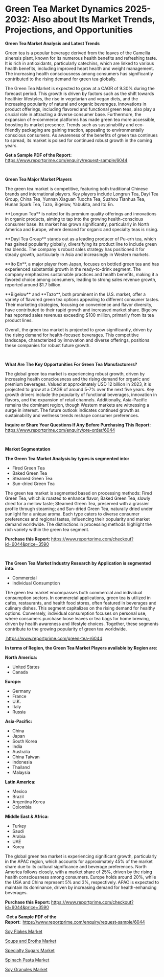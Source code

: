 <p><h1>Green Tea Market Dynamics 2025-2032: Also about Its Market Trends, Projections, and Opportunities</h1></p><p><strong>Green Tea Market Analysis and Latest Trends</strong></p>
<p><p>Green tea is a popular beverage derived from the leaves of the Camellia sinensis plant, known for its numerous health benefits and refreshing taste. It is rich in antioxidants, particularly catechins, which are linked to various health benefits, including improved heart health and weight management. The increasing health consciousness among consumers has significantly contributed to the rising demand for green tea globally.</p><p>The Green Tea Market is expected to grow at a CAGR of 9.30% during the forecast period. This growth is driven by factors such as the shift towards healthier lifestyles, the rise in vegetarian and vegan diets, and the increasing popularity of natural and organic beverages. Innovations in product offerings, including flavored and functional green teas, also play a crucial role in attracting a diverse consumer base. Furthermore, the expansion of e-commerce platforms has made green tea more accessible, boosting its market presence. Trends such as sustainability and eco-friendly packaging are gaining traction, appealing to environmentally conscious consumers. As awareness of the benefits of green tea continues to spread, its market is poised for continued robust growth in the coming years.</p></p>
<p><strong>Get a Sample PDF of the Report:&nbsp;</strong> <a href="https://www.reportprime.com/enquiry/request-sample/6044?utm_campaign=2008&utm_medium=2&utm_source=Github&utm_content=ia&utm_term=19032025&utm_id=green-tea">https://www.reportprime.com/enquiry/request-sample/6044</a></p>
<p>&nbsp;</p>
<p><strong>Green Tea Major Market Players</strong></p>
<p><p>The green tea market is competitive, featuring both traditional Chinese brands and international players. Key players include Longrun Tea, Dayi Tea Group, China Tea, Yunnan Xiaguan Tuocha Tea, Suzhou Tianhua Tea, Hunan Spark Tea, Tazo, Bigelow, Yabukita, and Ito En. </p><p>**Longrun Tea** is noted for its premium quality offerings and innovations in organic products, aiming to tap into the growing health-conscious consumer base. Its market has grown significantly, particularly in North America and Europe, where demand for organic and specialty teas is rising.</p><p>**Dayi Tea Group** stands out as a leading producer of Pu-erh tea, which has gained popularity globally, diversifying its product line to include green tea blends. The company's robust sales strategy has positioned it for steady growth, particularly in Asia and increasingly in Western markets.</p><p>**Ito En**, a major player from Japan, focuses on bottled green tea and has experienced substantial growth in the ready-to-drink segment. The company emphasizes sustainable practices and health benefits, making it a favored choice among consumers, leading to strong sales revenue growth, reported around $1.7 billion.</p><p>**Bigelow** and **Tazo**, both prominent in the U.S. market, offer a variety of flavored green tea options appealing to different consumer tastes. Their marketing strategies, focusing on convenience and flavor diversity, have contributed to their rapid growth and increased market share. Bigelow has reported sales revenues exceeding $100 million, primarily from its tea product lines.</p><p>Overall, the green tea market is projected to grow significantly, driven by the rising demand for health-focused beverages. This competitive landscape, characterized by innovation and diverse offerings, positions these companies for robust future growth.</p></p>
<p>&nbsp;</p>
<p><strong>What Are The Key Opportunities For Green Tea Manufacturers?</strong></p>
<p><p>The global green tea market is experiencing robust growth, driven by increasing health consciousness and the rising demand for organic and premium beverages. Valued at approximately USD 12 billion in 2023, it is projected to grow at a CAGR of around 5-7% over the next five years. Key growth drivers include the popularity of functional beverages, innovation in flavors, and the expansion of retail channels. Additionally, Asia-Pacific remains the dominant region, though Western markets are witnessing a surge in interest. The future outlook indicates continued growth as sustainability and wellness trends reshape consumer preferences.</p></p>
<p><strong>Inquire or Share Your Questions If Any Before Purchasing This Report:</strong> <a href="https://www.reportprime.com/enquiry/pre-order/6044?utm_campaign=2008&utm_medium=2&utm_source=Github&utm_content=ia&utm_term=19032025&utm_id=green-tea">https://www.reportprime.com/enquiry/pre-order/6044</a></p>
<p>&nbsp;</p>
<p><strong>Market Segmentation</strong></p>
<p><strong>The Green Tea Market Analysis by types is segmented into:</strong></p>
<p><ul><li>Fired Green Tea</li><li>Baked Green Tea</li><li>Steamed Green Tea</li><li>Sun-dried Green Tea</li></ul></p>
<p><p>The green tea market is segmented based on processing methods: Fired Green Tea, which is roasted to enhance flavor; Baked Green Tea, slowly dried for a mellow taste; Steamed Green Tea, preserved with a grassier profile through steaming; and Sun-dried Green Tea, naturally dried under sunlight for a unique aroma. Each type caters to diverse consumer preferences and regional tastes, influencing their popularity and market demand worldwide. The distinctions in processing methods highlight the rich variety within the green tea segment.</p></p>
<p><strong>Purchase this Report:&nbsp;</strong><a href="https://www.reportprime.com/checkout?id=6044&price=3590&utm_campaign=2008&utm_medium=2&utm_source=Github&utm_content=ia&utm_term=19032025&utm_id=green-tea">https://www.reportprime.com/checkout?id=6044&price=3590</a></p>
<p>&nbsp;</p>
<p><strong>The Green Tea Market Industry Research by Application is segmented into:</strong></p>
<p><ul><li>Commercial</li><li>Individual Consumption</li></ul></p>
<p><p>The green tea market encompasses both commercial and individual consumption sectors. In commercial applications, green tea is utilized in cafes, restaurants, and health food stores, often featured in beverages and culinary dishes. This segment capitalizes on the rising demand for healthy options. Conversely, individual consumption focuses on personal use, where consumers purchase loose leaves or tea bags for home brewing, driven by health awareness and lifestyle choices. Together, these segments contribute to the growing popularity of green tea worldwide.</p></p>
<p><a href="https://www.reportprime.com/green-tea-r6044?utm_campaign=2008&utm_medium=2&utm_source=Github&utm_content=ia&utm_term=19032025&utm_id=green-tea">&nbsp;https://www.reportprime.com/green-tea-r6044</a></p>
<p><strong>In terms of Region, the Green Tea Market Players available by Region are:</strong></p>
<p>
    <p> <strong> North America: </strong>
        <ul>
            <li>United States</li>
            <li>Canada</li>
        </ul>
        </p> 
    <p> <strong> Europe: </strong>
        <ul>
            <li>Germany</li>
            <li>France</li>
            <li>U.K.</li>
            <li>Italy</li>
            <li>Russia</li>
        </ul>
        </p> 
    <p> <strong> Asia-Pacific: </strong>
        <ul>
            <li>China</li>
            <li>Japan</li>
            <li>South Korea</li>
            <li>India</li>
            <li>Australia</li>
            <li>China Taiwan</li>
            <li>Indonesia</li>
            <li>Thailand</li>
            <li>Malaysia</li>
        </ul>
        </p> 
    <p> <strong> Latin America: </strong>
        <ul>
            <li>Mexico</li>
            <li>Brazil</li>
            <li>Argentina Korea</li>
            <li>Colombia</li>
        </ul>
        </p> 
    <p> <strong> Middle East & Africa: </strong>
        <ul>
            <li>Turkey</li>
            <li>Saudi</li>
            <li>Arabia</li>
            <li>UAE</li>
            <li>Korea</li>
        </ul>
    </p>
    </p>
<p><p>The global green tea market is experiencing significant growth, particularly in the APAC region, which accounts for approximately 45% of the market share due to its cultural significance and beverage preferences. North America follows closely, with a market share of 25%, driven by the rising health consciousness among consumers. Europe holds around 20%, while the USA and China represent 5% and 3%, respectively. APAC is expected to maintain its dominance, driven by increasing demand for health-enhancing beverages.</p></p>
<p><strong>Purchase this Report: </strong><a href="https://www.reportprime.com/checkout?id=6044&price=3590&utm_campaign=2008&utm_medium=2&utm_source=Github&utm_content=ia&utm_term=19032025&utm_id=green-tea">https://www.reportprime.com/checkout?id=6044&price=3590</a></p>
<p>&nbsp;<strong>Get a Sample PDF of the Report:&nbsp;&nbsp;</strong><a href="https://www.reportprime.com/enquiry/request-sample/6044?utm_campaign=2008&utm_medium=2&utm_source=Github&utm_content=ia&utm_term=19032025&utm_id=green-tea">https://www.reportprime.com/enquiry/request-sample/6044</a></p>
<p><strong></strong></p>
<p><p><a href="https://github.com/ftnlewins/Market-Research-Report-List-1/blob/main/soy-flakes-market.md?utm_campaign=2008&utm_medium=2&utm_source=Github&utm_content=ia&utm_term=19032025&utm_id=green-tea">Soy Flakes Market</a></p><p><a href="https://github.com/hiwatchucuy/Market-Research-Report-List-1/blob/main/soups-and-broths-market.md?utm_campaign=2008&utm_medium=2&utm_source=Github&utm_content=ia&utm_term=19032025&utm_id=green-tea">Soups and Broths Market</a></p><p><a href="https://github.com/rempemelon5k/Market-Research-Report-List-1/blob/main/specialty-sugars-market.md?utm_campaign=2008&utm_medium=2&utm_source=Github&utm_content=ia&utm_term=19032025&utm_id=green-tea">Specialty Sugars Market</a></p><p><a href="https://github.com/yardemuongz5/Market-Research-Report-List-1/blob/main/spinach-pasta-market.md?utm_campaign=2008&utm_medium=2&utm_source=Github&utm_content=ia&utm_term=19032025&utm_id=green-tea">Spinach Pasta Market</a></p><p><a href="https://github.com/idranalexie/Market-Research-Report-List-1/blob/main/soy-granules-market.md?utm_campaign=2008&utm_medium=2&utm_source=Github&utm_content=ia&utm_term=19032025&utm_id=green-tea">Soy Granules Market</a></p></p>